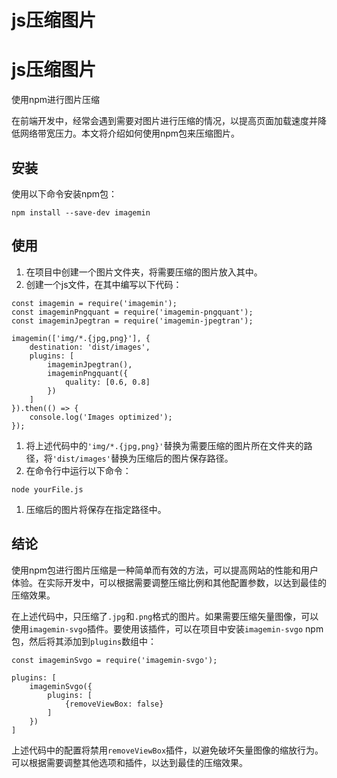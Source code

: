 # js压缩图片

# js压缩图片

使用npm进行图片压缩

在前端开发中，经常会遇到需要对图片进行压缩的情况，以提高页面加载速度并降低网络带宽压力。本文将介绍如何使用npm包来压缩图片。

## 安装

使用以下命令安装npm包：

```
npm install --save-dev imagemin

```

## 使用

1. 在项目中创建一个图片文件夹，将需要压缩的图片放入其中。
2. 创建一个js文件，在其中编写以下代码：

```
const imagemin = require('imagemin');
const imageminPngquant = require('imagemin-pngquant');
const imageminJpegtran = require('imagemin-jpegtran');

imagemin(['img/*.{jpg,png}'], {
    destination: 'dist/images',
    plugins: [
        imageminJpegtran(),
        imageminPngquant({
            quality: [0.6, 0.8]
        })
    ]
}).then(() => {
    console.log('Images optimized');
});

```

1. 将上述代码中的`'img/*.{jpg,png}'`替换为需要压缩的图片所在文件夹的路径，将`'dist/images'`替换为压缩后的图片保存路径。
2. 在命令行中运行以下命令：

```
node yourFile.js

```

1. 压缩后的图片将保存在指定路径中。

## 结论

使用npm包进行图片压缩是一种简单而有效的方法，可以提高网站的性能和用户体验。在实际开发中，可以根据需要调整压缩比例和其他配置参数，以达到最佳的压缩效果。

在上述代码中，只压缩了`.jpg`和`.png`格式的图片。如果需要压缩矢量图像，可以使用`imagemin-svgo`插件。要使用该插件，可以在项目中安装`imagemin-svgo` npm包，然后将其添加到`plugins`数组中：

```
const imageminSvgo = require('imagemin-svgo');

plugins: [
    imageminSvgo({
        plugins: [
            {removeViewBox: false}
        ]
    })
]

```

上述代码中的配置将禁用`removeViewBox`插件，以避免破坏矢量图像的缩放行为。可以根据需要调整其他选项和插件，以达到最佳的压缩效果。